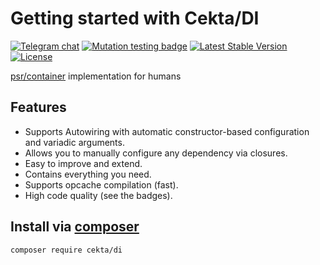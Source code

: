 # Getting started with Cekta/DI
[![Telegram chat](https://img.shields.io/badge/telegram-RU%20chat-179cde.svg?logo=telegram)](https://t.me/dev_ru)
[![Mutation testing badge](https://img.shields.io/endpoint?style=flat&url=https%3A%2F%2Fbadge-api.stryker-mutator.io%2Fgithub.com%2Fcekta%2Fdi%2Fmaster)](https://dashboard.stryker-mutator.io/reports/github.com/cekta/di/master)
[![Latest Stable Version](https://poser.pugx.org/cekta/di/v/stable)](https://packagist.org/packages/cekta/di)
[![License](https://poser.pugx.org/cekta/di/license)](https://packagist.org/packages/cekta/di)

[psr/container](https://www.php-fig.org/psr/psr-11/) implementation for humans

## Features

 * Supports Autowiring with automatic constructor-based configuration and variadic arguments.
 * Allows you to manually configure any dependency via closures.
 * Easy to improve and extend.
 * Contains everything you need.
 * Supports opcache compilation (fast).
 * High code quality (see the badges).

## Install via [composer](https://getcomposer.org/)

```
composer require cekta/di
```
